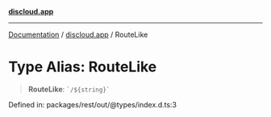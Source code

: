 [**discloud.app**](../README.md)

***

[Documentation](../../packages.md) / [discloud.app](../README.md) / RouteLike

# Type Alias: RouteLike

> **RouteLike**: `` `/${string}` ``

Defined in: packages/rest/out/@types/index.d.ts:3
